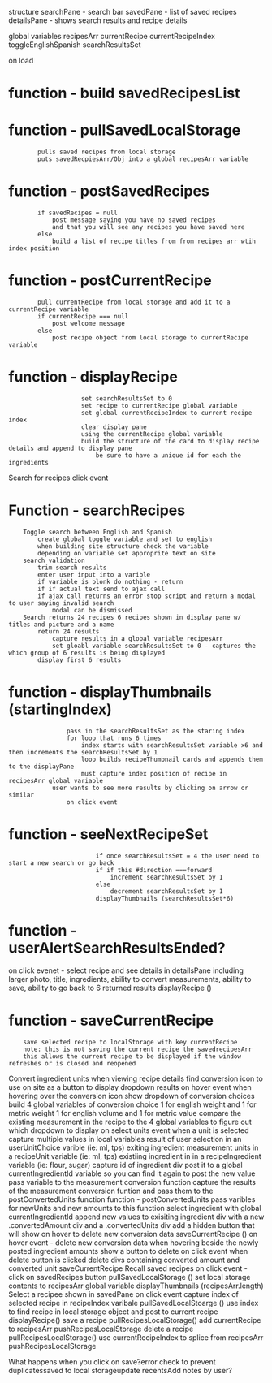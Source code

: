 structure
    searchPane - search bar
    savedPane - list of saved recipes
    detailsPane - shows search results and recipe details

global variables
    recipesArr
    currentRecipe
    currentRecipeIndex
    toggleEnglishSpanish
    searchResultsSet

on load
#    function - build savedRecipesList
#        function - pullSavedLocalStorage
            pulls saved recipes from local storage
            puts savedRecpiesArr/Obj into a global recipesArr variable
#        function - postSavedRecipes
            if savedRecipes = null
                post message saying you have no saved recipes
                and that you will see any recipes you have saved here
            else
                build a list of recipe titles from from recipes arr wtih index position
#        function - postCurrentRecipe
            pull currentRecipe from local storage and add it to a currentRecipe variable
            if currentRecipe === null
                post welcome message
            else
                post recipe object from local storage to currentRecipe variable
#                    function - displayRecipe
                        set searchResultsSet to 0
                        set recipe to currentRecipe global variable
                        set global currentRecipeIndex to current recipe index
                        clear display pane
                        using the currentRecipe global variable
                        build the structure of the card to display recipe details and append to display pane
                            be sure to have a unique id for each the ingredients
Search for recipes click event
#    Function - searchRecipes
        Toggle search between English and Spanish
            create global toggle variable and set to english
            when building site structure check the variable
            depending on variable set approprite text on site
        search validation
            trim search results
            enter user input into a varible
            if variable is blonk do nothing - return
            if if actual text send to ajax call
            if ajax call returns an error stop script and return a modal to user saying invalid search
                modal can be dismissed
        Search returns 24 recipes 6 recipes shown in display pane w/ titles and picture and a name
            return 24 results
                capture results in a global variable recipesArr
                set gloabl variable searchResultsSet to 0 - captures the which group of 6 results is being displayed
            display first 6 results
#                function - displayThumbnails (startingIndex) 
                    pass in the searchResultsSet as the staring index
                    for loop that runs 6 times
                        index starts with searchResultsSet variable x6 and then increments the searchResultsSet by 1
                        loop builds recipeThumbnail cards and appends them to the displayPane
                        must capture index position of recipe in recipesArr global variable
                user wants to see more results by clicking on arrow or similar
                    on click event
#                        function - seeNextRecipeSet
                            if once searchResultsSet = 4 the user need to start a new search or go back
                            if if this #direction ===forward
                                increment searchResultsSet by 1
                            else
                                decrement searchResultsSet by 1
                            displayThumbnails (searchResultsSet*6)
#                        function - userAlertSearchResultsEnded?
on click evenet - select recipe and see details in detailsPane including larger photo, title, ingredients, ability to convert measurements, ability to save, ability to go back to 6 returned results
    displayRecipe ()
#   function - saveCurrentRecipe
        save selected recipe to localStorage with key currentRecipe
        note: this is not saving the current recipe the savedrecipesArr
        this allows the current recipe to be displayed if the window refreshes or is closed and reopened
Convert ingredient units when viewing recipe details
    find conversion icon to use on site as a button to display dropdown results
    on hover event
        when hovering over the conversion icon show dropdown of conversion choices
        build 4 global variables of conversion choice
            1 for english weight and 1 for metric weight
            1 for english volume and 1 for metric value
        compare the existing measurement in the recipe to the 4 global variables to figure out which dropdown to display
    on select units event
        when a unit is selected capture multiple values in local variables
            result of user selection in an userUnitChoice varible (ie: ml, tps)
            exiting ingredient measurement units in a recipeUnit variable (ie: ml, tps)
            existiing ingredient in in a recipeIngredient variable (ie: flour, sugar)
        capture id of ingredient div
            post it to a global currentIngredientId variable
            so you can find it again to post the new value
        pass variable to the measurement conversion function
        capture the results of the measurement conversion funtion and pass them to the postConvertedUnits function
        function - postConvertedUnits
            pass varibles for newUnits and new amounts to this function
            select ingredient with global currentIngredientId
            append new values to exisiting ingredient div with a new .convertedAmount div and a .convertedUnits div
            add a hidden button that will show on hover to delete new conversion data
    saveCurrentRecipe ()
        on hover event - delete new conversion data
            when hovering beside the newly posted ingredient amounts show a button to delete
            on click event
                when delete button is clicked delete divs containing converted amount and converted unit
        saveCurrentRecipe
Recall saved recipes
    on click event - click on savedRecipes button
        pullSavedLocalStorage ()
        set local storage contents to recipesArr global variable
        displayThumbnails (recipesArr.length)
Select a recipee shown in savedPane 
    on click event
        capture index of selected recipe in recipeIndex varibale
        pullSavedLocalStoarge ()
        use index to find recipe in local storage object and post to current recipe
        displayRecipe()
save a recipe
    pullRecipesLocalStorage()
    add currentRecipe to recipesArr
    pushRecipesLocalStorage
delete a recipe
    pullRecipesLocalStorage()
    use currentRecipeIndex to splice from recipesArr
    pushRecipesLocalStorage

What happens when you click on save?error check to prevent duplicatessaved to local storageupdate recentsAdd notes by user?
